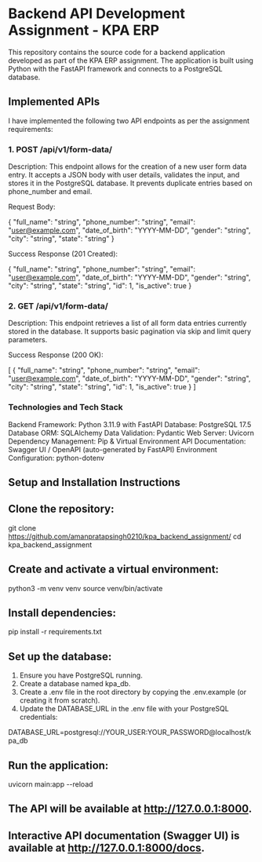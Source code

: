 # Backend API Development Assignment - KPA ERP
This repository contains the source code for a backend application developed as part of the KPA ERP assignment. The application is built using Python with the FastAPI framework and connects to a PostgreSQL database.

## Implemented APIs
I have implemented the following two API endpoints as per the assignment requirements:

### 1. POST /api/v1/form-data/

Description: This endpoint allows for the creation of a new user form data entry. It accepts a JSON body with user details, validates the input, and stores it in the PostgreSQL database. It prevents duplicate entries based on phone_number and email.

Request Body:

{
  "full_name": "string",
  "phone_number": "string",
  "email": "user@example.com",
  "date_of_birth": "YYYY-MM-DD",
  "gender": "string",
  "city": "string",
  "state": "string"
}

Success Response (201 Created):

{
  "full_name": "string",
  "phone_number": "string",
  "email": "user@example.com",
  "date_of_birth": "YYYY-MM-DD",
  "gender": "string",
  "city": "string",
  "state": "string",
  "id": 1,
  "is_active": true
}

### 2. GET /api/v1/form-data/

Description: This endpoint retrieves a list of all form data entries currently stored in the database. It supports basic pagination via skip and limit query parameters.

Success Response (200 OK):

[
  {
    "full_name": "string",
    "phone_number": "string",
    "email": "user@example.com",
    "date_of_birth": "YYYY-MM-DD",
    "gender": "string",
    "city": "string",
    "state": "string",
    "id": 1,
    "is_active": true
  }
]

### Technologies and Tech Stack

Backend Framework: Python 3.11.9 with FastAPI
Database: PostgreSQL 17.5
Database ORM: SQLAlchemy
Data Validation: Pydantic
Web Server: Uvicorn
Dependency Management: Pip & Virtual Environment
API Documentation: Swagger UI / OpenAPI (auto-generated by FastAPI)
Environment Configuration: python-dotenv

## Setup and Installation Instructions

## Clone the repository:
git clone https://github.com/amanpratapsingh0210/kpa_backend_assignment/
cd kpa_backend_assignment

## Create and activate a virtual environment:

python3 -m venv venv
source venv/bin/activate

## Install dependencies:
pip install -r requirements.txt

## Set up the database:
  1. Ensure you have PostgreSQL running.
  2. Create a database named kpa_db.
  3. Create a .env file in the root directory by copying the .env.example (or creating it from scratch).
  4. Update the DATABASE_URL in the .env file with your PostgreSQL credentials:

DATABASE_URL=postgresql://YOUR_USER:YOUR_PASSWORD@localhost/kpa_db

## Run the application:
uvicorn main:app --reload

## The API will be available at http://127.0.0.1:8000.

## Interactive API documentation (Swagger UI) is available at http://127.0.0.1:8000/docs.
